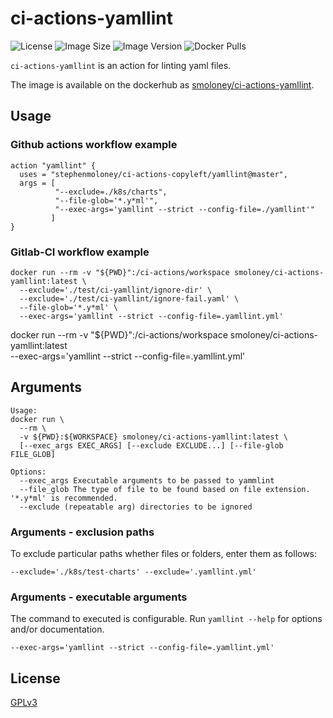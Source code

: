 # ci-actions-yamllint
![License](https://img.shields.io/github/license/stephenmoloney/ci-actions-copyleft.svg?style=flat-square)
![Image Size](https://images.microbadger.com/badges/image/smoloney/ci-actions-yamllint.svg)
![Image Version](https://images.microbadger.com/badges/version/smoloney/ci-actions-yamllint.svg)
![Docker Pulls](https://img.shields.io/docker/pulls/smoloney/ci-actions-yamllint.svg?style=flat)

`ci-actions-yamllint` is an action for linting yaml files.

The image is available on the dockerhub as 
[smoloney/ci-actions-yamllint](https://hub.docker.com/r/smoloney/ci-actions-yamllint).

## Usage

### Github actions workflow example

```text
action "yamllint" {
  uses = "stephenmoloney/ci-actions-copyleft/yamllint@master",
  args = [
          "--exclude=./k8s/charts",
          "--file-glob='*.y*ml'",
          "--exec-args='yamllint --strict --config-file=./yamllint'"
         ]
}
```

### Gitlab-CI workflow example

```shell
docker run --rm -v "${PWD}":/ci-actions/workspace smoloney/ci-actions-yamllint:latest \
  --exclude='./test/ci-yamllint/ignore-dir' \
  --exclude='./test/ci-yamllint/ignore-fail.yaml' \
  --file-glob='*.y*ml' \
  --exec-args='yamllint --strict --config-file=.yamllint.yml'
```

docker run --rm -v "${PWD}":/ci-actions/workspace smoloney/ci-actions-yamllint:latest \
  --exec-args='yamllint --strict --config-file=.yamllint.yml'

## Arguments

```text
Usage:
docker run \
  --rm \
  -v ${PWD}:${WORKSPACE} smoloney/ci-actions-yamllint:latest \
  [--exec_args EXEC_ARGS] [--exclude EXCLUDE...] [--file-glob FILE_GLOB]

Options:
  --exec_args Executable arguments to be passed to yammlint
  --file_glob The type of file to be found based on file extension. '*.y*ml' is recommended.
  --exclude (repeatable arg) directories to be ignored
```

### Arguments - exclusion paths

To exclude particular paths whether files or folders, enter them as follows:

```shell
--exclude='./k8s/test-charts' --exclude='.yamllint.yml'
```

### Arguments - executable arguments

The command to executed is configurable. Run `yamllint --help` for 
options and/or documentation.

```shell
--exec-args='yamllint --strict --config-file=.yamllint.yml'
```

## License

[GPLv3](../LICENSE.txt)
